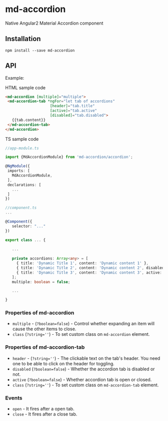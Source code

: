 # md-accordion

Native Angular2 Material Accordion component

## Installation
`npm install --save md-accordion`

## API

Example:
 
HTML sample code
 ```html
<md-accordion [multiple]="multiple">
  <md-accordion-tab *ngFor="let tab of accordions" 
                     [header]="tab.title" 
                     [active]="tab.active" 
                     [disabled]="tab.disabled">
    {{tab.content}}
  </md-accordion-tab>
</md-accordion>
 ```

TS sample code
 ```ts
//app-module.ts

import {MdAccordionModule} from 'md-accordion/accordion';

@NgModule({
  imports: [
    MdAccordionModule,
  ],
  declarations: [
    ...
  ]  
})

//component.ts
...

@Component({
    selector: "..."
})

export class ... {
    
    ...
   
    private accordions: Array<any> = [
      { title: 'Dynamic Title 1', content: 'Dynamic content 1' },
      { title: 'Dynamic Title 2', content: 'Dynamic content 2', disabled: true },
      { title: 'Dynamic Title 3', content: 'Dynamic content 3', active: true }
    ];
    multiple: boolean = false;

    ...

}
 ```

### Properties of md-accordion

  - `multiple` - (`?boolean=false`) - Control whether expanding an item will cause the other items to close.
  - `class` (`?string=''`) - To set custom class on `md-accordion` element.

### Properties of md-accordion-tab

  - `header` - (`?string=''`) - The clickable text on the tab's header. You need one to be able to click on the header for toggling.
  - `disabled` (`?boolean=false`) - Whether the accordion tab is disabled or not.
  - `active` (`?boolean=false`) - Whether accordion tab is open or closed.
  - `class` (`?string=''`) - To set custom class on `md-accordion-tab` element.

### Events

  - `open` - It fires after a open tab.
  - `close` - It fires after a close tab.

